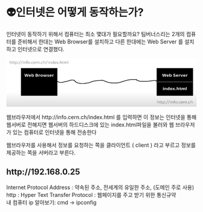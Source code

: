 <h1>👽인터넷은 어떻게 동작하는가?</h1>
<p> 인터넷이 동작하기 위해서 컴퓨터는 최소 몇대가 필요할까요? 팀버너스리는 2개의 컴퓨터를 준비해서 한대는 Web Browser를 설치하고 다른 한대에는 Web Server 를 설치하고 인터넷으로 연결했다. 
</p>
<img src="../assets/images/howinternetworks.png" width:300>
<br>
<p>웹브라우저에서 http://info.cern.ch/index.html 를 입력하면 이 정보는 인터넷을 통해 웹서버로 전해지면 웹서버의 하드디스크에 있는 index.html파일을 불러와 웹 브라우저가 있는 컴퓨터로 인터넷을 통해 전송한다 </p>
<p> 웹브라우저를 사용해서 정보를 요청하는 쪽을 클라이언트 ( client ) 라고 부르고 정보를 제공하는 쪽을 서버라고 부른다.</p>

<h2> http://192.168.0.25</h2>
<p> 
Internet Protocol Address : 약속된 주소, 전세계의 유일한 주소, (도메인 주로 사용)  <br>
http : Hyper Text Transfer Protocol : 웹페이지를 주고 받기 위한 통신규약 <br>
내 컴퓨터 ip 알아보기:  cmd -> ipconfig <br>
</p>
